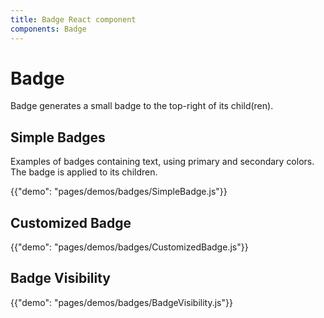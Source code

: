 ```yaml
---
title: Badge React component
components: Badge
---
```


# Badge

<p class="description">Badge generates a small badge to the top-right of its child(ren).</p>

## Simple Badges

Examples of badges containing text, using primary and secondary colors. The badge is applied to its children.

{{"demo": "pages/demos/badges/SimpleBadge.js"}}

## Customized Badge

{{"demo": "pages/demos/badges/CustomizedBadge.js"}}

## Badge Visibility

{{"demo": "pages/demos/badges/BadgeVisibility.js"}}
